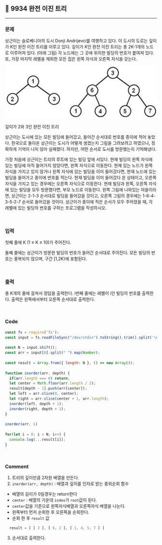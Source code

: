 ## 📮 9934 완전 이진 트리
---

### 문제
상근이는 슬로베니아의 도시 Donji Andrijevci를 여행하고 있다. 이 도시의 도로는 깊이가 K인 완전 이진 트리를 이루고 있다. 깊이가 K인 완전 이진 트리는 총 2K-1개의 노드로 이루어져 있다. (아래 그림) 각 노드에는 그 곳에 위치한 빌딩의 번호가 붙여져 있다. 또, 가장 마지막 레벨을 제외한 모든 집은 왼쪽 자식과 오른쪽 자식을 갖는다.

![9934](../images/9934.jpg)

깊이가 2와 3인 완전 이진 트리

상근이는 도시에 있는 모든 빌딩에 들어갔고, 들어간 순서대로 번호를 종이에 적어 놓았다. 한국으로 돌아온 상근이는 도시가 어떻게 생겼는지 그림을 그려보려고 하였으나, 정확하게 기억이 나지 않아 실패했다. 하지만, 어떤 순서로 도시를 방문했는지 기억해냈다.

가장 처음에 상근이는 트리의 루트에 있는 빌딩 앞에 서있다.
현재 빌딩의 왼쪽 자식에 있는 빌딩에 아직 들어가지 않았다면, 왼쪽 자식으로 이동한다.
현재 있는 노드가 왼쪽 자식을 가지고 있지 않거나 왼쪽 자식에 있는 빌딩을 이미 들어갔다면, 현재 노드에 있는 빌딩을 들어가고 종이에 번호를 적는다.
현재 빌딩을 이미 들어갔다 온 상태이고, 오른쪽 자식을 가지고 있는 경우에는 오른쪽 자식으로 이동한다.
현재 빌딩과 왼쪽, 오른쪽 자식에 있는 빌딩을 모두 방문했다면, 부모 노드로 이동한다.
왼쪽 그림에 나와있는 마을이라면, 상근이는 2-1-3 순서대로 빌딩을 들어갔을 것이고, 오른쪽 그림의 경우에는 1-6-4-3-5-2-7 순서로 들어갔을 것이다. 상근이가 종이에 적은 순서가 모두 주어졌을 때, 각 레벨에 있는 빌딩의 번호를 구하는 프로그램을 작성하시오. 

<br />

### 입력
첫째 줄에 K (1 ≤ K ≤ 10)가 주어진다.

둘째 줄에는 상근이가 방문한 빌딩의 번호가 들어간 순서대로 주어진다. 모든 빌딩의 번호는 중복되지 않으며, 구간 [1,2K)에 포함된다.

<br />

### 출력
총 K개의 줄에 걸쳐서 정답을 출력한다. i번째 줄에는 레벨이 i인 빌딩의 번호를 출력한다. 출력은 왼쪽에서부터 오른쪽 순서대로 출력한다.

<br />

### Code
```javascript
const fs = require('fs');
const input = fs.readFileSync("/dev/stdin").toString().trim().split('\n');

const N = input.shift();
const arr = input[0].split(" ").map(Number);

const result = Array.from({ length: N }, () => new Array());

function inorder(arr, depth) {
  if(arr.length === 0) return;
  let center = Math.floor(arr.length / 2);
  result[depth - 1].push(arr[center]);
  let left = arr.slice(0, center);
  let right = arr.slice(center + 1, arr.length);
  inorder(left, depth + 1);
  inorder(right, depth + 1);
}

inorder(arr, 1)

for(let i = 0; i < N; i++) {
  console.log(...result[i]);
}
```

<br />

### Comment
1. 트리의 깊이만큼 2차원 배열을 만든다. 
2. `inorder(arr, depth)` : 배열과 깊이를 인자로 받는 중위순회 함수
  * 배열의 길이가 0일경우는 return한다
  * `center` : 배열의 가운데 `index`가 `root`값이 된다. 
  * `center`값을 기준으로 왼쪽자식배열과 오른쪽자식 배열을 나눈다. 
  * 왼쪽부터 먼저 순회한 후 오른쪽을 순회한다. 
  * 순회 한 후 `result` 값
  ```javascript
    result = [ [ 3 ], [ 6, 2 ], [ 1, 4, 5, 7 ] ]
  ```
3. 순서대로 출력한다. 
